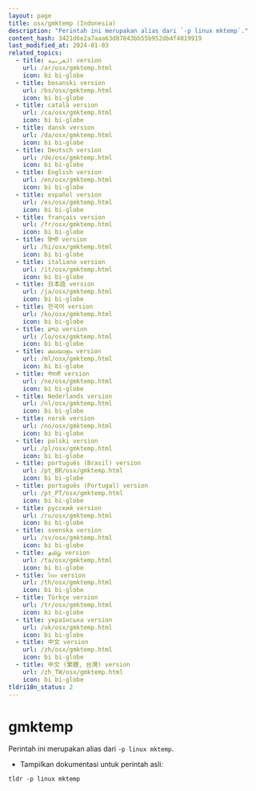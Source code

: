 ```yaml
---
layout: page
title: osx/gmktemp (Indonesia)
description: "Perintah ini merupakan alias dari `-p linux mktemp`."
content_hash: 3421d6e2a7aaa63d87843bb55b952db4f4819919
last_modified_at: 2024-01-03
related_topics:
  - title: العربية version
    url: /ar/osx/gmktemp.html
    icon: bi bi-globe
  - title: bosanski version
    url: /bs/osx/gmktemp.html
    icon: bi bi-globe
  - title: català version
    url: /ca/osx/gmktemp.html
    icon: bi bi-globe
  - title: dansk version
    url: /da/osx/gmktemp.html
    icon: bi bi-globe
  - title: Deutsch version
    url: /de/osx/gmktemp.html
    icon: bi bi-globe
  - title: English version
    url: /en/osx/gmktemp.html
    icon: bi bi-globe
  - title: español version
    url: /es/osx/gmktemp.html
    icon: bi bi-globe
  - title: français version
    url: /fr/osx/gmktemp.html
    icon: bi bi-globe
  - title: हिन्दी version
    url: /hi/osx/gmktemp.html
    icon: bi bi-globe
  - title: italiano version
    url: /it/osx/gmktemp.html
    icon: bi bi-globe
  - title: 日本語 version
    url: /ja/osx/gmktemp.html
    icon: bi bi-globe
  - title: 한국어 version
    url: /ko/osx/gmktemp.html
    icon: bi bi-globe
  - title: ລາວ version
    url: /lo/osx/gmktemp.html
    icon: bi bi-globe
  - title: മലയാളം version
    url: /ml/osx/gmktemp.html
    icon: bi bi-globe
  - title: नेपाली version
    url: /ne/osx/gmktemp.html
    icon: bi bi-globe
  - title: Nederlands version
    url: /nl/osx/gmktemp.html
    icon: bi bi-globe
  - title: norsk version
    url: /no/osx/gmktemp.html
    icon: bi bi-globe
  - title: polski version
    url: /pl/osx/gmktemp.html
    icon: bi bi-globe
  - title: português (Brasil) version
    url: /pt_BR/osx/gmktemp.html
    icon: bi bi-globe
  - title: português (Portugal) version
    url: /pt_PT/osx/gmktemp.html
    icon: bi bi-globe
  - title: русский version
    url: /ru/osx/gmktemp.html
    icon: bi bi-globe
  - title: svenska version
    url: /sv/osx/gmktemp.html
    icon: bi bi-globe
  - title: தமிழ் version
    url: /ta/osx/gmktemp.html
    icon: bi bi-globe
  - title: ไทย version
    url: /th/osx/gmktemp.html
    icon: bi bi-globe
  - title: Türkçe version
    url: /tr/osx/gmktemp.html
    icon: bi bi-globe
  - title: українська version
    url: /uk/osx/gmktemp.html
    icon: bi bi-globe
  - title: 中文 version
    url: /zh/osx/gmktemp.html
    icon: bi bi-globe
  - title: 中文 (繁體, 台灣) version
    url: /zh_TW/osx/gmktemp.html
    icon: bi bi-globe
tldri18n_status: 2
---
```

# gmktemp

Perintah ini merupakan alias dari `-p linux mktemp`.

- Tampilkan dokumentasi untuk perintah asli:

`tldr -p linux mktemp`
